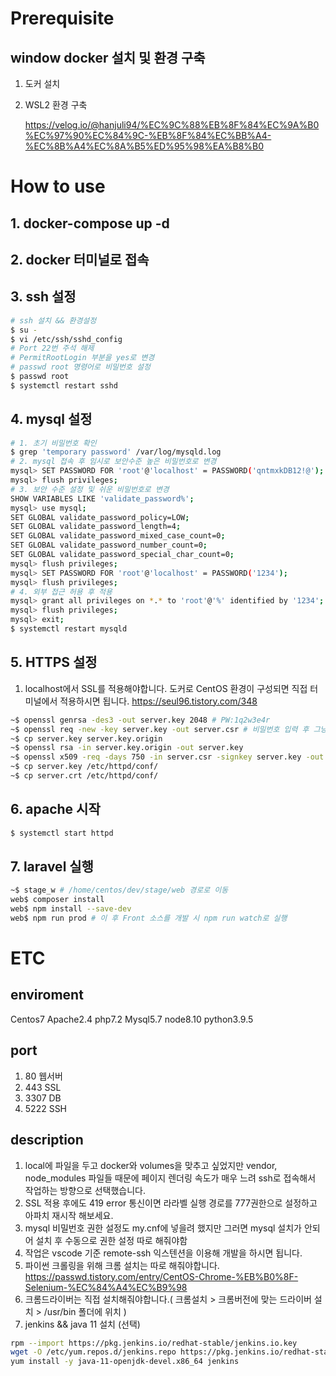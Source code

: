 # Prerequisite

## window docker 설치 및 환경 구축
1. 도커 설치
2. WSL2 환경 구축

    https://velog.io/@hanjuli94/%EC%9C%88%EB%8F%84%EC%9A%B0%EC%97%90%EC%84%9C-%EB%8F%84%EC%BB%A4-%EC%8B%A4%EC%8A%B5%ED%95%98%EA%B8%B0

# How to use
## 1. docker-compose up -d

## 2. docker 터미널로 접속

## 3. ssh 설정
```bash
# ssh 설치 && 환경설정
$ su -
$ vi /etc/ssh/sshd_config
# Port 22번 주석 해제
# PermitRootLogin 부분을 yes로 변경
# passwd root 명령어로 비밀번호 설정
$ passwd root
$ systemctl restart sshd
```
## 4. mysql 설정
```bash
# 1. 초기 비밀번호 확인
$ grep 'temporary password' /var/log/mysqld.log
# 2. mysql 접속 후 임시로 보안수준 높은 비밀번호로 변경
mysql> SET PASSWORD FOR 'root'@'localhost' = PASSWORD('qntmxkDB12!@');
mysql> flush privileges;
# 3. 보안 수준 설정 및 쉬운 비밀번호로 변경
SHOW VARIABLES LIKE 'validate_password%';
mysql> use mysql;
SET GLOBAL validate_password_policy=LOW;
SET GLOBAL validate_password_length=4;
SET GLOBAL validate_password_mixed_case_count=0;
SET GLOBAL validate_password_number_count=0;
SET GLOBAL validate_password_special_char_count=0;
mysql> flush privileges;
mysql> SET PASSWORD FOR 'root'@'localhost' = PASSWORD('1234');
mysql> flush privileges;
# 4. 외부 접근 허용 후 적용
mysql> grant all privileges on *.* to 'root'@'%' identified by '1234';
mysql> flush privileges;
mysql> exit;
$ systemctl restart mysqld
```

## 5. HTTPS 설정
1. localhost에서 SSL를 적용해야합니다. 도커로 CentOS 환경이 구성되면 직접 터미널에서 적용하시면 됩니다.
    https://seul96.tistory.com/348
```bash
~$ openssl genrsa -des3 -out server.key 2048 # PW:1q2w3e4r
~$ openssl req -new -key server.key -out server.csr # 비밀번호 입력 후 그냥 엔터
~$ cp server.key server.key.origin
~$ openssl rsa -in server.key.origin -out server.key
~$ openssl x509 -req -days 750 -in server.csr -signkey server.key -out server.crt
~$ cp server.key /etc/httpd/conf/
~$ cp server.crt /etc/httpd/conf/
```

## 6. apache 시작
```bash
$ systemctl start httpd
```

## 7. laravel 실행
```bash
~$ stage_w # /home/centos/dev/stage/web 경로로 이동
web$ composer install
web$ npm install --save-dev
web$ npm run prod # 이 후 Front 소스를 개발 시 npm run watch로 실행
```

# ETC
## enviroment
Centos7 Apache2.4 php7.2 Mysql5.7 node8.10 python3.9.5

## port
1. 80 웹서버
2. 443 SSL
3. 3307 DB
4. 5222 SSH

## description
1. local에 파일을 두고 docker와 volumes을 맞추고 싶었지만 vendor, node_modules 파일들 때문에 페이지 렌더링 속도가 매우 느려 ssh로 접속해서 작업하는 방향으로 선택했습니다.
2. SSL 적용 후에도 419 error 통신이면 라라벨 실행 경로를 777권한으로 설정하고 아파치 재시작 해보세요.
3. mysql 비밀번호 권한 설정도 my.cnf에 넣을려 했지만 그러면 mysql 설치가 안되어 설치 후 수동으로 권한 설정 따로 해줘야함
4. 작업은 vscode 기준 remote-ssh 익스텐션을 이용해 개발을 하시면 됩니다.
5. 파이썬 크롤링을 위해 크롬 설치는 따로 해줘야합니다. https://passwd.tistory.com/entry/CentOS-Chrome-%EB%B0%8F-Selenium-%EC%84%A4%EC%B9%98
6. 크롬드라이버는 직접 설치해줘야합니다.( 크롬설치 > 크롬버전에 맞는 드라이버 설치 > /usr/bin 폴더에 위치 )
7. jenkins && java 11 설치 (선택)
```bash
rpm --import https://pkg.jenkins.io/redhat-stable/jenkins.io.key
wget -O /etc/yum.repos.d/jenkins.repo https://pkg.jenkins.io/redhat-stable/jenkins.repo
yum install -y java-11-openjdk-devel.x86_64 jenkins
```